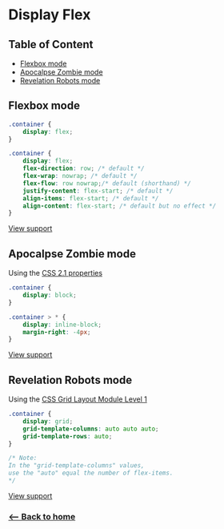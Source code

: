 # Display Flex

## Table of Content

- [Flexbox mode](#flexbox-mode)
- [Apocalpse Zombie mode](#apocalpse-zombie-mode)
- [Revelation Robots mode](#revelation-robots-mode)

## Flexbox mode
```css
.container {
	display: flex;
}
```

```css
.container {
	display: flex;
	flex-direction: row; /* default */
	flex-wrap: nowrap; /* default */
	flex-flow: row nowrap;/* default (shorthand) */
	justify-content: flex-start; /* default */
	align-items: flex-start; /* default */
	align-content: flex-start; /* default but no effect */
}
```

[View support](http://caniuse.com/#search=flexbox)

## Apocalpse Zombie mode

Using the [CSS 2.1 properties](http://www.w3.org/TR/CSS21/propidx.html)

```css
.container {
	display: block;
}

.container > * {
	display: inline-block;
	margin-right: -4px;
}
```

[View support](http://caniuse.com/#search=CSS%202.1%20properties)

## Revelation Robots mode
 Using the [CSS Grid Layout Module Level 1](http://www.w3.org/TR/2015/WD-css-grid-1-20150917/)

```css
.container {
	display: grid;
	grid-template-columns: auto auto auto;
	grid-template-rows: auto;
}

/* Note:
In the "grid-template-columns" values,
use the "auto" equal the number of flex-items.
*/
```

[View support](http://caniuse.com/#search=CSS%20Grid%20Layout)

### [<-- Back to home](https://github.com/afonsopacifer/post-apocalypse-flexbox)
